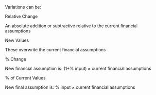 ﻿

Variations can be:  

Relative Change 

An absolute addition or subtractive relative to the current financial assumptions  

New Values 

These overwrite the current financial assumptions  

% Change 

New financial assumption is: (1+% input) &times; current financial assumptions

% of Current Values 

New final assumption is: % input &times; current financial assumptions
